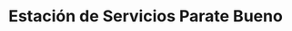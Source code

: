 ---
title: "Estación de Servicios Parate Bueno"
url: /caracas/estacion-de-servicios-parate-bueno/
shop: piezas de automóviles
---